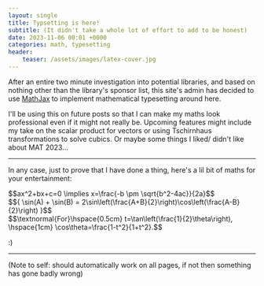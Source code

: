 ```yaml
---
layout: single
title: Typsetting is here!
subtitle: (It didn't take a whole lot of effort to add to be honest)
date: 2023-11-06 00:01 +0000
categories: math, typesetting
header:
    teaser: /assets/images/latex-cover.jpg
---
```

After an entire two minute investigation into potential libraries, and based on nothing other than the library's sponsor list, this site's admin has decided to use <a href="http://www.mathjax.org/" target="_blank">MathJax</a> to implement mathematical typesetting around here.

I'll be using this on future posts so that I can make my maths look professional even if it might not really be. Upcoming features might include my take on the scalar product for vectors or using Tschirnhaus transformations to solve cubics. Or maybe some things I liked/ didn't like about MAT 2023...

---

In any case, just to prove that I have done a thing, here's a lil bit of maths for your entertainment:

<div>
$$ax^2+bx+c=0 \implies x=\frac{-b \pm \sqrt{b^2-4ac}}{2a}$$
</div>

<div>
$${ \sin(A) + \sin(B) = 2\sin\left(\frac{A+B}{2}\right)\cos\left(\frac{A-B}{2}\right) }$$
</div>

<div>
$$\textnormal{For}\hspace{0.5cm} t=\tan\left(\frac{1}{2}\theta\right), \hspace{1cm} \cos\theta=\frac{1-t^2}{1+t^2}.$$
</div>


:)

---

(Note to self: should automatically work on all pages, if not then something has gone badly wrong)
